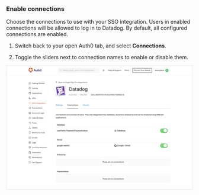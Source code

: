 ### Enable connections

Choose the connections to use with your SSO integration. Users in enabled connections will be allowed to log in to Datadog. By default, all configured connections are enabled.

1. Switch back to your open Auth0 tab, and select **Connections**.

2. Toggle the sliders next to connection names to enable or disable them.

![Enable/Disable Connections](/media/articles/dashboard/sso-integrations/settings-connections-datadog.png)